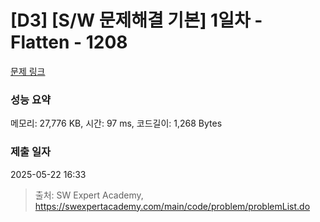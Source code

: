 # [D3] [S/W 문제해결 기본] 1일차 - Flatten - 1208 

[문제 링크](https://swexpertacademy.com/main/code/problem/problemDetail.do?contestProbId=AV139KOaABgCFAYh) 

### 성능 요약

메모리: 27,776 KB, 시간: 97 ms, 코드길이: 1,268 Bytes

### 제출 일자

2025-05-22 16:33



> 출처: SW Expert Academy, https://swexpertacademy.com/main/code/problem/problemList.do
